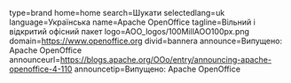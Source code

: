 type=brand
home=home
search=Шукати
selectedlang=uk
language=Українська
name=Apache OpenOffice
tagline=Вільний і відкритий офісний пакет
logo=AOO_logos/100MillAOO100px.png
domain=https://www.openoffice.org
divid=bannera
announce=Випущено: Apache OpenOffice
announceurl=https://blogs.apache.org/OOo/entry/announcing-apache-openoffice-4-110
announcetip=Випущено: Apache OpenOffice
~~~~~~
